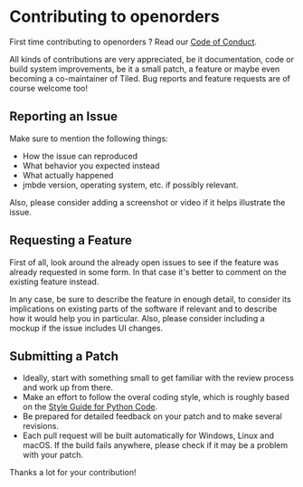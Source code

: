 # Contributing to openorders #

First time contributing to openorders ?
Read our [Code of Conduct](https://github.com/jmuelbert/jmopenorders/blob/master/CODE_OF_CONDUCT.md#code-of-conduct).

All kinds of contributions are very appreciated, be it documentation, code or build system improvements, be it a small patch, a feature or maybe even becoming a co-maintainer of Tiled. Bug reports and feature requests are of course welcome too!

## Reporting an Issue ##

Make sure to mention the following things:

* How the issue can reproduced
* What behavior you expected instead
* What actually happened
* jmbde version, operating system, etc. if possibly relevant.

Also, please consider adding a screenshot or video if it helps illustrate the issue.

## Requesting a Feature ##

First of all, look around the already open issues to see if the feature was already requested in some form. In that case it's better to comment on the existing feature instead.

In any case, be sure to describe the feature in enough detail, to consider its implications on existing parts of the software if relevant and to describe how it would help you in particular. Also, please consider including a mockup if the issue includes UI changes.

## Submitting a Patch ##

* Ideally, start with something small to get familiar with the review process and work up from there.
* Make an effort to follow the overal coding style, which is roughly based on the [Style Guide for Python Code](https://www.python.org/dev/peps/pep-0008/).
* Be prepared for detailed feedback on your patch and to make several revisions.
* Each pull request will be built automatically for Windows, Linux and macOS. If the build fails anywhere, please check if it may be a problem with your patch.

Thanks a lot for your contribution!

